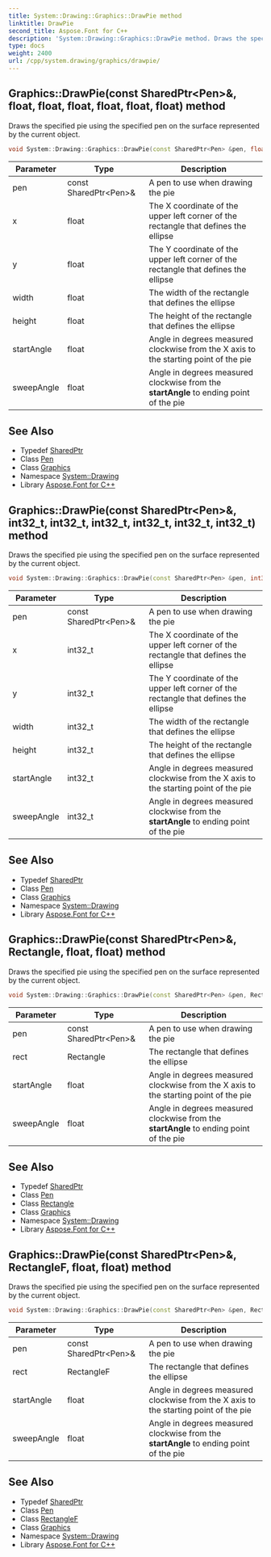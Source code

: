 ```yaml
---
title: System::Drawing::Graphics::DrawPie method
linktitle: DrawPie
second_title: Aspose.Font for C++
description: 'System::Drawing::Graphics::DrawPie method. Draws the specified pie using the specified pen on the surface represented by the current object in C++.'
type: docs
weight: 2400
url: /cpp/system.drawing/graphics/drawpie/
---
```

## Graphics::DrawPie(const SharedPtr\<Pen\>\&, float, float, float, float, float, float) method


Draws the specified pie using the specified pen on the surface represented by the current object.

```cpp
void System::Drawing::Graphics::DrawPie(const SharedPtr<Pen> &pen, float x, float y, float width, float height, float startAngle, float sweepAngle)
```


| Parameter | Type | Description |
| --- | --- | --- |
| pen | const SharedPtr\<Pen\>\& | A pen to use when drawing the pie |
| x | float | The X coordinate of the upper left corner of the rectangle that defines the ellipse |
| y | float | The Y coordinate of the upper left corner of the rectangle that defines the ellipse |
| width | float | The width of the rectangle that defines the ellipse |
| height | float | The height of the rectangle that defines the ellipse |
| startAngle | float | Angle in degrees measured clockwise from the X axis to the starting point of the pie |
| sweepAngle | float | Angle in degrees measured clockwise from the **startAngle** to ending point of the pie |

## See Also

* Typedef [SharedPtr](../../../system/sharedptr/)
* Class [Pen](../../pen/)
* Class [Graphics](../)
* Namespace [System::Drawing](../../)
* Library [Aspose.Font for C++](../../../)
## Graphics::DrawPie(const SharedPtr\<Pen\>\&, int32_t, int32_t, int32_t, int32_t, int32_t, int32_t) method


Draws the specified pie using the specified pen on the surface represented by the current object.

```cpp
void System::Drawing::Graphics::DrawPie(const SharedPtr<Pen> &pen, int32_t x, int32_t y, int32_t width, int32_t height, int32_t startAngle, int32_t sweepAngle)
```


| Parameter | Type | Description |
| --- | --- | --- |
| pen | const SharedPtr\<Pen\>\& | A pen to use when drawing the pie |
| x | int32_t | The X coordinate of the upper left corner of the rectangle that defines the ellipse |
| y | int32_t | The Y coordinate of the upper left corner of the rectangle that defines the ellipse |
| width | int32_t | The width of the rectangle that defines the ellipse |
| height | int32_t | The height of the rectangle that defines the ellipse |
| startAngle | int32_t | Angle in degrees measured clockwise from the X axis to the starting point of the pie |
| sweepAngle | int32_t | Angle in degrees measured clockwise from the **startAngle** to ending point of the pie |

## See Also

* Typedef [SharedPtr](../../../system/sharedptr/)
* Class [Pen](../../pen/)
* Class [Graphics](../)
* Namespace [System::Drawing](../../)
* Library [Aspose.Font for C++](../../../)
## Graphics::DrawPie(const SharedPtr\<Pen\>\&, Rectangle, float, float) method


Draws the specified pie using the specified pen on the surface represented by the current object.

```cpp
void System::Drawing::Graphics::DrawPie(const SharedPtr<Pen> &pen, Rectangle rect, float startAngle, float sweepAngle)
```


| Parameter | Type | Description |
| --- | --- | --- |
| pen | const SharedPtr\<Pen\>\& | A pen to use when drawing the pie |
| rect | Rectangle | The rectangle that defines the ellipse |
| startAngle | float | Angle in degrees measured clockwise from the X axis to the starting point of the pie |
| sweepAngle | float | Angle in degrees measured clockwise from the **startAngle** to ending point of the pie |

## See Also

* Typedef [SharedPtr](../../../system/sharedptr/)
* Class [Pen](../../pen/)
* Class [Rectangle](../../rectangle/)
* Class [Graphics](../)
* Namespace [System::Drawing](../../)
* Library [Aspose.Font for C++](../../../)
## Graphics::DrawPie(const SharedPtr\<Pen\>\&, RectangleF, float, float) method


Draws the specified pie using the specified pen on the surface represented by the current object.

```cpp
void System::Drawing::Graphics::DrawPie(const SharedPtr<Pen> &pen, RectangleF rect, float startAngle, float sweepAngle)
```


| Parameter | Type | Description |
| --- | --- | --- |
| pen | const SharedPtr\<Pen\>\& | A pen to use when drawing the pie |
| rect | RectangleF | The rectangle that defines the ellipse |
| startAngle | float | Angle in degrees measured clockwise from the X axis to the starting point of the pie |
| sweepAngle | float | Angle in degrees measured clockwise from the **startAngle** to ending point of the pie |

## See Also

* Typedef [SharedPtr](../../../system/sharedptr/)
* Class [Pen](../../pen/)
* Class [RectangleF](../../rectanglef/)
* Class [Graphics](../)
* Namespace [System::Drawing](../../)
* Library [Aspose.Font for C++](../../../)

